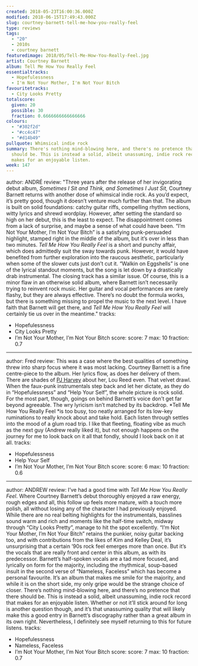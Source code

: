 ```yaml
---
created: 2018-05-23T16:00:36.000Z
modified: 2018-06-15T17:49:43.000Z
slug: courtney-barnett-tell-me-how-you-really-feel
type: reviews
tags:
  - "20"
  - 2010s
  - courtney barnett
featuredimage: 2018/05/Tell-Me-How-You-Really-Feel.jpg
artist: Courtney Barnett
album: Tell Me How You Really Feel
essentialtracks:
  - Hopefulessness
  - I'm Not Your Mother, I'm Not Your Bitch
favouritetracks:
  - City Looks Pretty
totalscore:
  given: 20
  possible: 30
  fraction: 0.6666666666666666
colours:
  - "#302f2d"
  - "#cc4c47"
  - "#d14b49"
pullquote: Whimsical indie rock
summary: There's nothing mind-blowing here, and there's no pretence that there
  should be. This is instead a solid, albeit unassuming, indie rock record that
  makes for an enjoyable listen.
week: 147
---
```

author: ANDRÉ
review: "Three years after the release of her invigorating debut
  album, *Sometimes I Sit and Think, and Sometimes I Just Sit,* Courtney Barnett
  returns with another dose of whimsical indie rock. As you’d expect, it’s
  pretty good, though it doesn’t venture much further than that. The album is
  built on solid foundations: catchy guitar riffs, compelling rhythm sections,
  witty lyrics and shrewd wordplay. However, after setting the standard so high
  on her debut, this is the least to expect. The disappointment comes from a
  lack of surprise, and maybe a sense of what could have been. “I’m Not Your
  Mother, I’m Not Your Bitch” is a satisfying punk-persuaded highlight, stamped
  right in the middle of the album, but it’s over in less than two minutes.
  *Tell Me How You Really Feel* is a short and punchy affair, which does
  admittedly suit the sway towards punk. However, it would have benefited from
  further exploration into the raucous aesthetic, particularly when some of the
  slower cuts just don’t cut it. “Walkin on Eggshells” is one of the lyrical
  standout moments, but the song is let down by a drastically drab instrumental.
  The closing track has a similar issue. Of course, this is a minor flaw in an
  otherwise solid album, where Barnett isn’t necessarily trying to reinvent rock
  music. Her guitar and vocal performances are rarely flashy, but they are
  always effective. There’s no doubt the formula works, but there is something
  missing to propel the music to the next level. I have faith that Barnett will
  get there, and *Tell Me How You Really Feel* will certainly tie us over in the
  meantime."
tracks:
  - Hopefulessness
  - ­­City Looks Pretty
  - ­­I’m Not Your Mother, I’m Not Your Bitch
score:
  score: 7
  max: 10
  fraction: 0.7
---
author: Fred
review: This was a case where the best qualities of something threw into sharp
  focus where it was most lacking. Courtney Barnett is a fine centre-piece to
  the album. Her lyrics flow, as does her delivery of them. There are shades of
  [PJ
  Harvey](<https://audioxide.com/reviews/pj-harvey-the-hope-six-demolition-project/>)
  about her, Lou Reed even. That velvet drawl. When the faux-punk instrumentals
  step back and let her dictate, as they do in “Hopefulessness” and “Help Your
  Self”, the whole picture is rock solid. For the most part, though, goings on
  behind Barnett’s voice don’t get far beyond agreeable. The wry lyricism isn’t
  matched by its backdrop. *Tell Me How You Really Feel *is too busy, too neatly
  arranged for its low-key ruminations to really knock about and take hold. Each
  listen through settles into the mood of a glum road trip. I like that
  fleeting, floating vibe as much as the next guy (Andrew really liked it), but
  not enough happens on the journey for me to look back on it all that fondly,
  should I look back on it at all.
tracks:
  - Hopefulessness
  - ­­Help Your Self
  - ­­I’m Not Your Mother, I’m Not Your Bitch
score:
  score: 6
  max: 10
  fraction: 0.6
---
author: ANDREW
review: I’ve had a good time with *Tell Me How You Really Feel*. Where Courtney
  Barnett’s debut thoroughly enjoyed a raw energy, rough edges and all, this
  follow up feels more mature, with a touch more polish, all without losing any
  of the character I had previously enjoyed. While there are no real belting
  highlights for the instrumentals, basslines sound warm and rich and moments
  like the half-time switch, midway through “City Looks Pretty”, manage to hit
  the spot excellently. “I’m Not Your Mother, I’m Not Your Bitch” retains the
  punkier, noisy guitar backing too, and with contributions from the likes of
  Kim and Kelley Deal, it’s unsurprising that a certain ’90s rock feel emerges
  more than once. But it’s the vocals that are really front and center in this
  album, as with its predecessor. Barnett’s half-spoken vocals are a tad more
  focused, and lyrically on form for the majority, including the rhythmical,
  soup-based insult in the second verse of “Nameless, Faceless” which has become
  a personal favourite. It’s an album that makes me smile for the majority, and
  while it is on the short side, my only gripe would be the strange choice of
  closer. There’s nothing mind-blowing here, and there’s no pretence that there
  should be. This is instead a solid, albeit unassuming, indie rock record that
  makes for an enjoyable listen. Whether or not it’ll stick around for long is
  another question though, and it’s that unassuming quality that will likely
  make this a good entry in Barnett’s discography rather than a great album in
  its own right. Nevertheless, I definitely see myself returning to this for
  future listens.
tracks:
  - Hopefulessness
  - ­­Nameless, Faceless
  - ­­I’m Not Your Mother, I’m Not Your Bitch
score:
  score: 7
  max: 10
  fraction: 0.7
